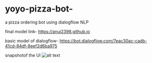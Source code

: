# yoyo-pizza-bot-
a pizza ordering bot using dialogflow NLP

final model link-  https://anuj2398.github.io

basic model of dialogflow- https://bot.dialogflow.com/7eac30ac-cadb-41cd-84df-8eef2d6ba975

snapshotof the UI
![alt text](https://github.com/[anuj2398]/[yoyo-pizza-bot-]/blob/[branch]/?raw=true)
